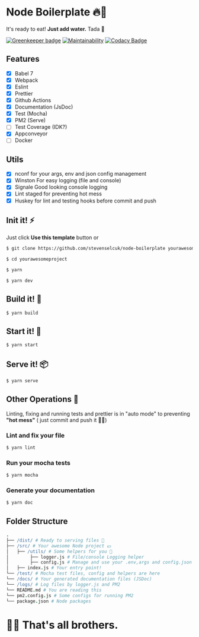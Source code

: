 # Node Boilerplate 🔥🥔

It's ready to eat! **Just add water.** Tada 🎉

[![Greenkeeper badge](https://badges.greenkeeper.io/stevenselcuk/node-boilerplate.svg)](https://greenkeeper.io/)
[![Maintainability](https://api.codeclimate.com/v1/badges/682d70d4b5ab5f71027f/maintainability)](https://codeclimate.com/github/stevenselcuk/node-boilerplate/maintainability)
[![Codacy Badge](https://api.codacy.com/project/badge/Grade/95180a62296048f59654554ea68a7fb8)](https://www.codacy.com/manual/stevenjselcuk/node-boilerplate?utm_source=github.com&utm_medium=referral&utm_content=stevenselcuk/node-boilerplate&utm_campaign=Badge_Grade)

## Features

- [x] Babel 7
- [x] Webpack
- [x] Eslint
- [x] Prettier
- [x] Github Actions
- [x] Documentation (JsDoc)
- [x] Test (Mocha)
- [x] PM2 (Serve)
- [ ] Test Coverage (IDK?)
- [x] Appconveyor
- [ ] Docker

## Utils

- [x] nconf for your args, env and json config management
- [x] Winston For easy logging (file and console)
- [x] Signale Good looking console logging
- [x] Lint staged for preventing hot mess
- [x] Huskey for lint and testing hooks before commit and push

## Init it! ⚡️

Just click **Use this template** button or

```bash
$ git clone https://github.com/stevenselcuk/node-boilerplate yourawesomeproject

$ cd yourawesomeproject

$ yarn

$ yarn dev
```

## Build it! 🔧

```bash
$ yarn build
```

## Start it! 🍍

```bash
$ yarn start
```

## Serve it! 📦

```bash
$ yarn serve
```

## Other Operations 🤔

Linting, fixing and running tests and prettier is in "auto mode" to preventing **"hot mess"**
( just commit and push it 🤜🏻)

### Lint and fix your file

```bash
$ yarn lint
```

### Run your mocha tests

```bash
$ yarn mocha
```

### Generate your documentation

```bash
$ yarn doc
```

## Folder Structure

```coffee
.
├── /dist/ # Ready to serving files 🥘
├── /src/ # Your awesome Node project 💵
│   ├── /utils/ # Some helpers for you 👄
│        ├── logger.js # File/console Logging helper
│        ├── config.js # Manage and use your .env,args and config.json (Ready to use. Really)
│   ├── index.js # Your entry point!
└── /test/ # Mocha test files, config and helpers are here
└── /docs/ # Your generated documentation files (JSDoc)
└── /logs/ # Log files by logger.js and PM2
└── README.md # You are reading this
└── pm2.config.js # Some configs for running PM2
└── package.json # Node packages
```

# 🙌🏻 That's all brothers.
